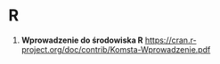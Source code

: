 # R

1. **Wprowadzenie do środowiska R** <https://cran.r-project.org/doc/contrib/Komsta-Wprowadzenie.pdf>
